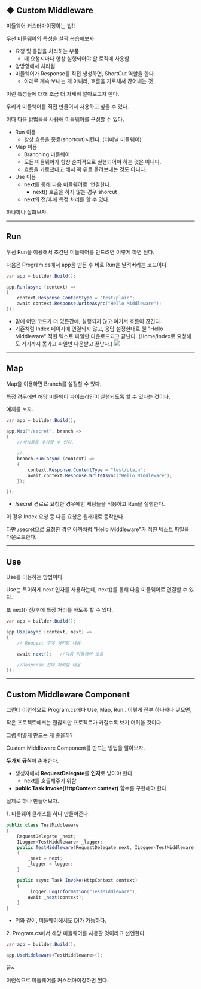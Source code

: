 ## ◆ Custom Middleware

미들웨어 커스터마이징하는 법!!

우선 미들웨어의 특성을 살짝 복습해보자

-   요청 및 응답을 처리하는 부품
    -   매 요청시마다 항상 실행되어야 할 로직에 사용함
-   양방향에서 처리됨
-   미들웨어가 Response를 직접 생성하면, ShortCut 역할을 한다.
    -   아래로 계속 보내는 게 아니라, 흐름을 가로채서 끊어내는 것

이런 특성들에 대해 조금 더 자세히 알아보고자 한다.

우리가 미들웨어를 직접 만들어서 사용하고 싶을 수 있다.

이때 다음 방법들을 사용해 미들웨어를 구성할 수 있다.

-   Run 이용
    -   항상 흐름을 종료(shortcut)시킨다. (터미널 미들웨어)
-   Map 이용
    -   Branching 미들웨어
    -   모든 미들웨어가 항상 순차적으로 실행되어야 하는 것은 아니다.
    -   흐름을 가로챘다고 해서 꼭 위로 올려보내는 것도 아니다.
-   Use 이용
    -   next를 통해 다음 미들웨어로  연결한다.
        -   next() 호출을 하지 않는 경우 shorcut
    -   next의 전/후에 특정 처리를 할 수 있다.

하나하나 살펴보자.

---

## Run

우선 Run을 이용해서 초간단 미들웨어를 만드려면 이렇게 하면 된다.

다음은 Program.cs에서 app을 만든 후 바로 Run을 날려버리는 코드이다.

```cs
var app = builder.Build();

app.Run(async (context) =>
{
    context.Response.ContentType = "test/plain";
    await context.Response.WriteAsync("Hello Middleware");
});
```

-   밑에 어떤 코드가 더 있든간에, 실행되지 않고 여기서 흐름이 끊긴다.
-   기존처럼 Index 페이지에 연결되지 않고, 응답 설정한대로 웬 "Hello Middleware" 적힌 텍스트 파일만 다운로드되고 끝난다. (Home/Index로 요청해도 거기까지 못가고 파일만 다운받고 끝난다.) ![](https://img1.daumcdn.net/thumb/R1280x0/?scode=mtistory2&fname=https%3A%2F%2Fblog.kakaocdn.net%2Fdn%2FbCFYCb%2FbtsGErWKmBh%2F5qikZKj7OwQoWxhPuwm971%2Fimg.png)

---

## Map

Map을 이용하면 Branch를 설정할 수 있다.

특정 경우에만 해당 미들웨어 파이프라인이 실행되도록 할 수 있다는 것이다.

예제를 보자.

```cs
var app = builder.Build();

app.Map("/secret", branch =>
{
    //세팅들을 추가할 수 있다.

    //...
    branch.Run(async (context) =>
    {
        context.Response.ContentType = "test/plain";
        await context.Response.WriteAsync("Hello Middleware");
    });

});
```

-   /secret 경로로 요청한 경우에만 세팅들을 적용하고 Run을 실행한다.

이 경우 Index 요청 등 다른 요청은 원래대로 동작한다.

다만 /secret으로 요청한 경우 아까처럼 "Hello Middleware"가 적힌 텍스트 파일을 다운로드한다.

---

## Use

Use를 이용하는 방법이다.

Use는 특이하게 next 인자를 사용하는데, next()를 통해 다음 미들웨어로 연결할 수 있다.

또 next() 전/후에 특정 처리를 하도록 할 수 있다.

```cs
var app = builder.Build();

app.Use(async (context, next) =>
{
    // Request 후에 처리할 내용

    await next();   //다음 미들웨어 호출

    //Response 전에 처리할 내용
});
```

---

## Custom Middleware Component

그런데 이런식으로 Program.cs에다 Use, Map, Run...이렇게 전부 하나하나 넣으면,

작은 프로젝트에서는 괜찮지만 프로젝트가 커질수록 보기 어려울 것이다.

그럼 어떻게 만드는 게 좋을까?

Custom Middleware Component를 만드는 방법을 알아보자.

**두가지 규칙**이 존재한다.

-   생성자에서 **RequestDelegate**를 **인자**로 받아야 한다.
    -   next를 호출해주기 위함
-   **public Task Invoke(HttpContext context)** 함수를 구현해야 한다.

실제로 하나 만들어보자.

1\. 미들웨어 클래스를 하나 만들어준다.

```cs
public class TestMiddleware
{
    RequestDelegate _next;
    ILogger<TestMiddleware> _logger;
    public TestMiddleware(RequestDelegate next, ILogger<TestMiddleware> logger)
    {
        _next = next;
        _logger = logger;
    }

    public async Task Invoke(HttpContext context)
    {
        _logger.LogInformation("TestMiddleware");
        await _next(context);
    }
}
```

-   위와 같이, 미들웨어에서도 DI가 가능하다. 

2\. Program.cs에서 해당 미들웨어를 사용할 것이라고 선언한다.

```cs
var app = builder.Build();

app.UseMiddleware<TestMiddleware>();
```

끝~

이런식으로 미들웨어를 커스터마이징하면 된다.